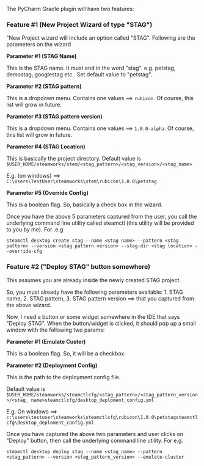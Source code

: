 The PyCharm Gradle plugin will have two features:

### Feature #1 (New Project Wizard of type "STAG")

"New Project wizard will include an option called "STAG". Following are the parameters on the wizard

__Parameter #1 (STAG Name)__

This is the STAG name. It must end in the word "stag". e.g. petstag, demostag, googlestag etc.. Set default value to "petstag".

__Parameter #2 (STAG pattern)__

This is a dropdown menu. Contains one values ==> `rubicon`. Of course, this list will grow in future.

__Parameter #3 (STAG pattern version)__

This is a dropdown menu. Contains one values ==> `1.0.0-alpha`. Of course, this list will grow in future.

__Parameter #4 (STAG Location)__

This is basically the project directory.
Default value is `$USER_HOME/steamworks/stem/<stag_pattern>/<stag_version>/<stag_name>`

E.g. (on windows) ==> `C:\Users\TestUser\steamworks\stem\rubicon\1.0.0\petstag`

__Parameter #5 (Override Config)__

This is a boolean flag. So, basically a check box in the wizard.

Once you have the above 5 parameters captured from the user, you call the underlying command line utility called steamctl (this utility will be provided to you by me). For .e.g

```
steamctl desktop create stag --name <stag name> --pattern <stag pattern> --version <stag pattern version> --stag-dir <stag location> --override-cfg
```

### Feature #2 ("Deploy STAG" button somewhere)

This assumes you are already inside the newly created STAG project. 

So, you must already have the following parameters available: 1. STAG name, 2. STAG pattern, 3. STAG pattern version ==> that you captured from the above wizard.

Now, I need a button or some widget somewhere in the IDE that says "Deploy STAG". When the button/widget is clicked, it should pop up a small window with the following two params:

__Parameter #1 (Emulate Custer)__

This is a boolean flag. So, it will be a checkbox.

__Parameter #2 (Deployment Config)__

This is the path to the deployment config file.

Default value is `$USER_HOME/steamworks/steamctlcfg/<stag_pattern>/<stag_pattern_version>/<stag_ name>steamctlcfg/desktop_deploment_config.yml`

E.g. On windows ==> `c:\users\testuser\steamworks\steamctlcfg\rubicon\1.0.0\petstagsteamctlcfg\desktop_deploment_config.yml`

Once you have captured the above two parameters and user clicks on "Deploy" button, then call the underlying command line utility. For e.g.

`steamctl desktop deploy stag --name <stag_name> --pattern <stag_pattern> --version <stag_pattern_version> --emulate-cluster`
